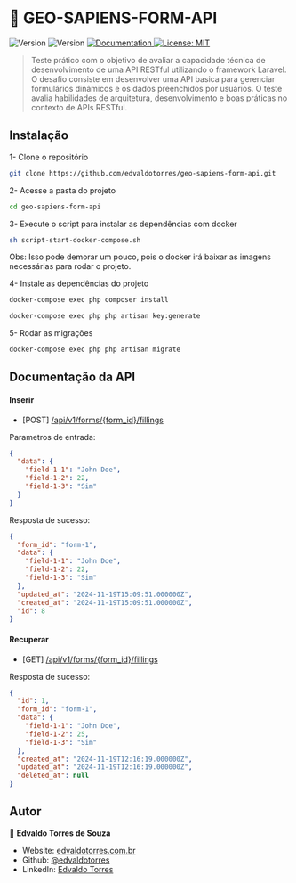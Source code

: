 # 🚀 GEO-SAPIENS-FORM-API

<p>
  <img alt="Version" src="https://img.shields.io/badge/php-^8.1-blue.svg?cacheSeconds=2592000" />
  <img alt="Version" src="https://img.shields.io/badge/laravel-^10.10-red.svg?cacheSeconds=2592000" />
  <a href="https://documenter.getpostman.com/view/13040502/UzBjrney#c3212110-5be6-45bd-b000-95c6538746ca" target="_blank">
    <img alt="Documentation" src="https://img.shields.io/badge/documentation-yes-brightgreen.svg" />
  </a>
  <a href="#" target="_blank">
    <img alt="License: MIT" src="https://img.shields.io/badge/License-MIT-yellow.svg" />
  </a>
</p>

> Teste prático com o objetivo de avaliar a capacidade técnica de desenvolvimento de uma API RESTful utilizando o framework Laravel. O desafio consiste em desenvolver uma API basica para gerenciar formulários dinâmicos e os dados preenchidos por usuários. O teste avalia habilidades de arquitetura, desenvolvimento e boas práticas no contexto de APIs RESTful.

## Instalação

1- Clone o repositório

```sh
git clone https://github.com/edvaldotorres/geo-sapiens-form-api.git
```

2- Acesse a pasta do projeto

```sh
cd geo-sapiens-form-api
```

3- Execute o script para instalar as dependências com docker

```sh
sh script-start-docker-compose.sh
```

Obs: Isso pode demorar um pouco, pois o docker irá baixar as imagens necessárias para rodar o projeto.

4- Instale as dependências do projeto

```sh
docker-compose exec php composer install
```

```sh
docker-compose exec php php artisan key:generate
```

5- Rodar as migrações

```sh
docker-compose exec php php artisan migrate
```

## Documentação da API

#### Inserir

- [POST] [/api/v1/forms/{form_id}/fillings](http://localhost:8080/api/v1/forms/form-1/fillings)

Parametros de entrada:

```json
{
  "data": {
    "field-1-1": "John Doe",
    "field-1-2": 22,
    "field-1-3": "Sim"
  }
}
```

Resposta de sucesso:

```json
{
  "form_id": "form-1",
  "data": {
    "field-1-1": "John Doe",
    "field-1-2": 22,
    "field-1-3": "Sim"
  },
  "updated_at": "2024-11-19T15:09:51.000000Z",
  "created_at": "2024-11-19T15:09:51.000000Z",
  "id": 8
}
```

#### Recuperar

- [GET] [/api/v1/forms/{form_id}/fillings](http://localhost:8080/api/v1/forms/form-1/fillings)

Resposta de sucesso:

```json
{
  "id": 1,
  "form_id": "form-1",
  "data": {
    "field-1-1": "John Doe",
    "field-1-2": 25,
    "field-1-3": "Sim"
  },
  "created_at": "2024-11-19T12:16:19.000000Z",
  "updated_at": "2024-11-19T12:16:19.000000Z",
  "deleted_at": null
}
```

## Autor

👤 **Edvaldo Torres de Souza**

- Website: [edvaldotorres.com.br](https://edvaldotorres.com.br/)
- Github: [@edvaldotorres](https://github.com/edvaldotorres)
- LinkedIn: [Edvaldo Torres](https://www.linkedin.com/in/edvaldo-torres-189894150/)
